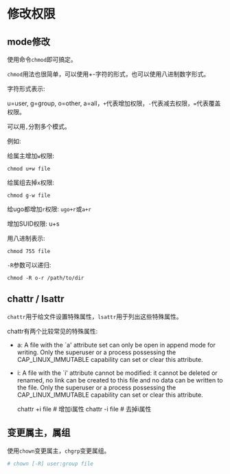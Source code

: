 # 修改权限

## mode修改

使用命令``chmod``即可搞定。

``chmod``用法也很简单，可以使用+-字符的形式，也可以使用八进制数字形式。

字符形式表示:

u=user, g=group, o=other, a=all，``+``代表增加权限，``-``代表减去权限，``=``代表覆盖权限。

可以用``,``分割多个模式。

例如:

给属主增加``w``权限:

    chmod u+w file

给属组去掉``x``权限:

    chmod g-w file

给ugo都增加``r``权限: ``ugo+r``或``a+r``

增加SUID权限: u+s

用八进制表示:

    chmod 755 file

``-R``参数可以递归:

    chmod -R o-r /path/to/dir

## chattr / lsattr

``chattr``用于给文件设置特殊属性，``lsattr``用于列出这些特殊属性。

chattr有两个比较常见的特殊属性:

* a: A file with the `a' attribute set can only be open in append mode for writing.  Only the superuser or a process possessing the CAP_LINUX_IMMUTABLE capability can set or clear this attribute.
* i: A file with the `i' attribute cannot be modified: it cannot be deleted or renamed, no link can be created to this file and no data can be written to the file.  Only the superuser or a  process  possessing the CAP_LINUX_IMMUTABLE capability can set or clear this attribute.


    chattr +i file      # 增加i属性
    chattr -i file      # 去掉i属性

## 变更属主，属组

使用``chown``变更属主，``chgrp``变更属组。

```bash
# chown [-R] user:group file 
```
